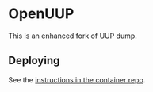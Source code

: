 # OpenUUP

This is an enhanced fork of UUP dump.

## Deploying

See the [instructions in the container repo](https://codeberg.org/openuup/container#deploying).